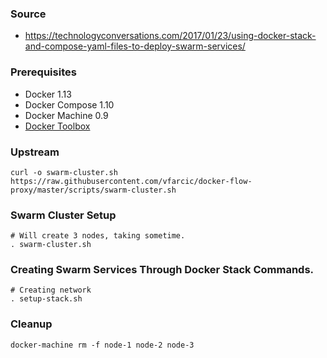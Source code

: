 ### Source
 - https://technologyconversations.com/2017/01/23/using-docker-stack-and-compose-yaml-files-to-deploy-swarm-services/

### Prerequisites
- Docker 1.13
- Docker Compose 1.10
- Docker Machine 0.9
- [Docker Toolbox](https://www.docker.com/products/docker-toolbox)

### Upstream
```shell
curl -o swarm-cluster.sh https://raw.githubusercontent.com/vfarcic/docker-flow-proxy/master/scripts/swarm-cluster.sh
```

### Swarm Cluster Setup
```shell
# Will create 3 nodes, taking sometime.
. swarm-cluster.sh
```

### Creating Swarm Services Through Docker Stack Commands.
```shell
# Creating network
. setup-stack.sh
```

### Cleanup
```shell
docker-machine rm -f node-1 node-2 node-3
```